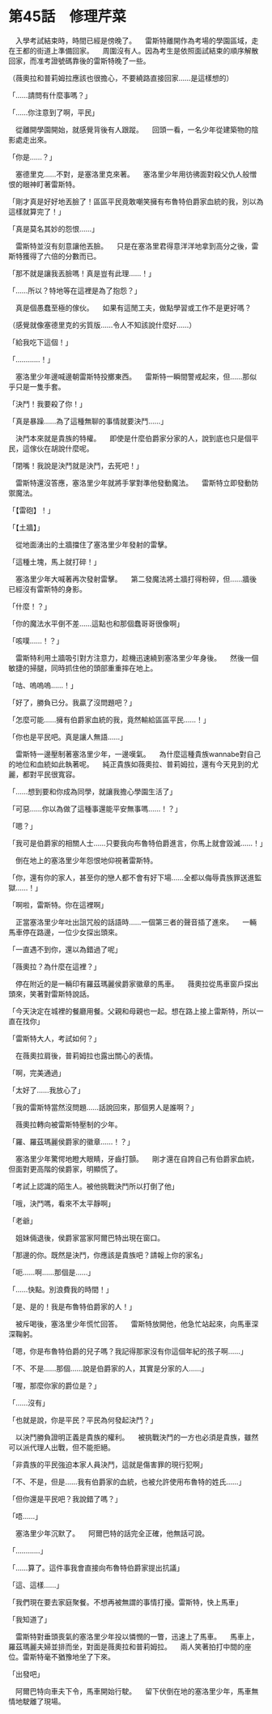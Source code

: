 # 第45話　修理芹菜

　入學考試結束時，時間已經是傍晚了。
　雷斯特離開作為考場的學園區域，走在王都的街道上準備回家。
　周圍沒有人。因為考生是依照面試結束的順序解散回家，而准考證號碼靠後的雷斯特晚了一些。

（薇奧拉和普莉姆拉應該也很擔心，不要繞路直接回家……是這樣想的）

「……請問有什麼事嗎？」

「……你注意到了啊，平民」

　從離開學園開始，就感覺背後有人跟蹤。
　回頭一看，一名少年從建築物的陰影處走出來。

「你是……？」

　塞德里克……不對，是塞洛里克來著。
　塞洛里少年用彷彿面對殺父仇人般憎恨的眼神盯著雷斯特。

「剛才真是好好地丟臉了！區區平民竟敢嘲笑擁有布魯特伯爵家血統的我，別以為這樣就算完了！」

「真是莫名其妙的怨恨……」

　雷斯特並沒有刻意讓他丟臉。
　只是在塞洛里君得意洋洋地拿到高分之後，雷斯特獲得了六倍的分數而已。

「那不就是讓我丟臉嗎！真是豈有此理……！」

「……所以？特地等在這裡是為了抱怨？」

　真是個愚蠢至極的傢伙。
　如果有這閒工夫，做點學習或工作不是更好嗎？

（感覺就像塞德里克的劣質版……令人不知該說什麼好……）

「給我吃下這個！」

「…………！」

　塞洛里少年邊喊邊朝雷斯特投擲東西。
　雷斯特一瞬間警戒起來，但……那似乎只是一隻手套。

「決鬥！我要殺了你！」

「真是暴躁……為了這種無聊的事情就要決鬥……」

　決鬥本來就是貴族的特權。
　即使是什麼伯爵家分家的人，說到底也只是個平民，這傢伙在胡說什麼呢。

「閉嘴！我說是決鬥就是決鬥，去死吧！」

　雷斯特還沒答應，塞洛里少年就將手掌對準他發動魔法。
　雷斯特立即發動防禦魔法。

「【雷砲】！」

「【土牆】」

　從地面湧出的土牆擋住了塞洛里少年發射的雷擊。

「這種土塊，馬上就打碎！」

　塞洛里少年大喊著再次發射雷擊。
　第二發魔法將土牆打得粉碎，但……牆後已經沒有雷斯特的身影。

「什麼！？」

「你的魔法水平倒不差……這點也和那個蠢哥哥很像啊」

「咳噗……！？」

　雷斯特利用土牆吸引對方注意力，趁機迅速繞到塞洛里少年身後。
　然後一個敏捷的掃腿，同時抓住他的頭部重重摔在地上。

「咕、嗚嗚嗚……！」

「好了，勝負已分。我贏了沒問題吧？」

「怎麼可能……擁有伯爵家血統的我，竟然輸給區區平民……！」

「你也是平民吧。真是讓人無語……」

　雷斯特一邊壓制著塞洛里少年，一邊嘆氣。
　為什麼這種貴族wannabe對自己的地位和血統如此執著呢。
　純正貴族如薇奧拉、普莉姆拉，還有今天見到的尤麗，都對平民很寬容。

「……想到要和你成為同學，就讓我擔心學園生活了」

「可惡……你以為做了這種事還能平安無事嗎……！？」

「嗯？」

「我可是伯爵家的相關人士……只要我向布魯特伯爵進言，你馬上就會毀滅……！」

　倒在地上的塞洛里少年怨恨地仰視著雷斯特。

「你，還有你的家人，甚至你的戀人都不會有好下場……全都以侮辱貴族罪送進監獄……！」

「啊啦，雷斯特。你在這裡啊」

　正當塞洛里少年吐出詛咒般的話語時……一個第三者的聲音插了進來。
　一輛馬車停在路邊，一位少女探出頭來。

「一直遇不到你，還以為錯過了呢」

「薇奧拉？為什麼在這裡？」

　停在附近的是一輛印有羅茲瑪麗侯爵家徽章的馬車。
　薇奧拉從馬車窗戶探出頭來，笑著對雷斯特說話。

「今天決定在城裡的餐廳用餐。父親和母親也一起。想在路上接上雷斯特，所以一直在找你」

「雷斯特大人，考試如何？」

　在薇奧拉肩後，普莉姆拉也露出關心的表情。

「啊，完美通過」

「太好了……我放心了」

「我的雷斯特當然沒問題……話說回來，那個男人是誰啊？」

　薇奧拉轉向被雷斯特壓制的少年。

「羅、羅茲瑪麗侯爵家的徽章……！？」

　塞洛里少年驚愕地瞪大眼睛，牙齒打顫。
　剛才還在自誇自己有伯爵家血統，但面對更高階的侯爵家，明顯慌了。

「考試上認識的陌生人。被他挑戰決鬥所以打倒了他」

「哦，決鬥嗎，看來不太平靜啊」

「老爺」

　姐妹倆退後，侯爵家當家阿爾巴特出現在窗口。

「那邊的你。既然是決鬥，你應該是貴族吧？請報上你的家名」

「呃……啊……那個是……」

「……快點。別浪費我的時間！」

「是、是的！我是布魯特伯爵家的人！」

　被斥喝後，塞洛里少年慌忙回答。
　雷斯特放開他，他急忙站起來，向馬車深深鞠躬。

「嗯，你是布魯特伯爵的兒子嗎？我記得那家沒有你這個年紀的孩子啊……」

「不、不是……那個……說是伯爵家的人，其實是分家的人……」

「喔，那麼你家的爵位是？」

「……沒有」

「也就是說，你是平民？平民為何發起決鬥？」

　以決鬥勝負證明正義是貴族的權利。
　被挑戰決鬥的一方也必須是貴族，雖然可以派代理人出戰，但不能拒絕。

「非貴族的平民強迫本家人員決鬥，這就是傷害罪的現行犯啊」

「不、不是，但是……我有伯爵家的血統，也被允許使用布魯特的姓氏……」

「但你還是平民吧？我說錯了嗎？」

「唔……」

　塞洛里少年沉默了。
　阿爾巴特的話完全正確，他無話可說。

「…………」

「……算了。這件事我會直接向布魯特伯爵家提出抗議」

「這、這樣……」

「我們現在要去家庭聚餐。不想再被無謂的事情打擾。雷斯特，快上馬車」

「我知道了」

　雷斯特對垂頭喪氣的塞洛里少年投以憐憫的一瞥，迅速上了馬車。
　馬車上，羅茲瑪麗夫婦並排而坐，對面是薇奧拉和普莉姆拉。
　兩人笑著拍打中間的座位。雷斯特毫不猶豫地坐了下來。

「出發吧」

　阿爾巴特向車夫下令，馬車開始行駛。
　留下伏倒在地的塞洛里少年，馬車無情地駛離了現場。